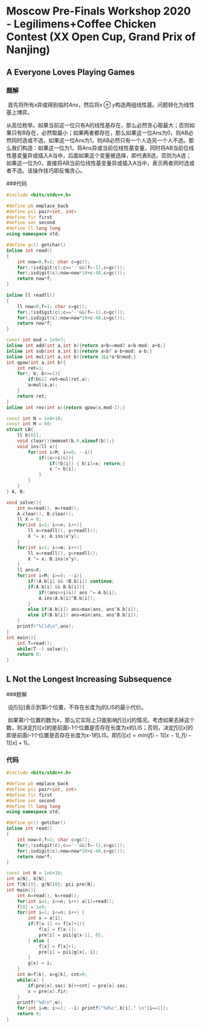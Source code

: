 # Moscow Pre-Finals Workshop 2020 - Legilimens+Coffee Chicken Contest (XX Open Cup, Grand Prix of Nanjing)

## A Everyone Loves Playing Games

### 题解

​	首先将所有$x$异或得到临时$Ans$，然后将$x\oplus y$构造两组线性基。问题转化为线性基上博弈。

​	从高位枚举。如果当前这一位只有A的线性基存在，那么必然贪心取最大；否则如果只有B存在，必然取最小；如果两者都存在，那么如果这一位Ans为0，则AB必然同时选或不选，如果这一位Ans为1，则AB必然只有一个人选另一个人不选。那么我们构造：如果这一位为1，将Ans异或当前位线性基变量，同时将AB当前位线性基变量异或插入A当中，后面如果这个变量被选择，即代表B选，否则为A选；如果这一位为0，直接将AB当前位线性基变量异或插入A当中，表示两者同时选或者不选。该操作技巧即反悔贪心。

###代码

```c++
#include <bits/stdc++.h>

#define pb emplace_back
#define pii pair<int, int>
#define fir first
#define sec second
#define ll long long
using namespace std;

#define gc() getchar()
inline int read()
{
    int now=0,f=1; char c=gc();
    for(;!isdigit(c);c=='-'&&(f=-1),c=gc());
    for(;isdigit(c);now=now*10+c-48,c=gc());
    return now*f;
}

inline ll readll()
{
    ll now=0,f=1; char c=gc();
    for(;!isdigit(c);c=='-'&&(f=-1),c=gc());
    for(;isdigit(c);now=now*10+c-48,c=gc());
    return now*f;
}

const int mod = 1e9+7;
inline int add(int a,int b){return a+b>=mod? a+b-mod: a+b;}
inline int sub(int a,int b){return a<b? a-b+mod: a-b;}
inline int mul(int a,int b){return 1LL*a*b%mod;}
int qpow(int a,int b){
    int ret=1;
    for(; b; b>>=1){
        if(b&1) ret=mul(ret,a);
        a=mul(a,a);
    }
    return ret;
}
inline int rev(int x){return qpow(x,mod-2);}

const int N = 1e4+10;
const int M = 60;
struct LB{
    ll b[65];
    void clear(){memset(b,0,sizeof(b));}
    void ins(ll x){
        for(int i=M; i>=0; --i){
            if((x>>i)&1){
                if(!b[i]) { b[i]=x; return;}
                x ^= b[i];
            }
        }
    }
} A, B;

void solve(){
    int n=read(), m=read();
    A.clear(), B.clear();
    ll X = 0;
    for(int i=1; i<=n; i++){
        ll x=readll(), y=readll();
        X ^= x; A.ins(x^y);
    }
    for(int i=1; i<=m; i++){
        ll x=readll(), y=readll();
        X ^= x; B.ins(x^y);
    }
    ll ans=X;
    for(int i=M; i>=0; --i){
        if(!A.b[i] && !B.b[i]) continue;
        if(A.b[i] && B.b[i]){
            if((ans>>i)&1) ans ^= A.b[i];
            A.ins(A.b[i]^B.b[i]);
        }
        else if(A.b[i]) ans=max(ans, ans^A.b[i]);
        else if(B.b[i]) ans=min(ans, ans^B.b[i]);
    }
    printf("%lld\n",ans);
}
int main(){
    int T=read();
    while(T--) solve();
    return 0;
}
```

## L Not the Longest Increasing Subsequence

###题解

​	设$f[i][j]$表示到第i个位置，不存在长度为j的LIS的最小代价。

​	如果第i个位置的数为x，那么它实际上只能影响$f[i][x]$的情况。考虑如果去掉这个数，则决定$f[i][x]$的是前面i-1个位置是否存在长度为x的LIS；否则，决定$f[i][x]$的即是前面i-1个位置是否存在长度为x-1的LIS。即$f[i][x]=min(f[i-1][x-1],f[i-1][x]+1)$。

### 代码

```c++
#include <bits/stdc++.h>

#define pb emplace_back
#define pii pair<int, int>
#define fir first
#define sec second
#define ll long long
using namespace std;

#define gc() getchar()
inline int read()
{
    int now=0,f=1; char c=gc();
    for(;!isdigit(c);c=='-'&&(f=-1),c=gc());
    for(;isdigit(c);now=now*10+c-48,c=gc());
    return now*f;
}

const int N = 1e6+10;
int a[N], b[N];
int f[N]{0}, g[N]{0}; pii pre[N];
int main(){
    int n=read(), k=read();
    for(int i=1; i<=n; i++) a[i]=read();
    f[0] = 1e9;
    for(int i=1; i<=n; i++) {
        int x = a[i];
        if(f[x-1] <= f[x]+1){
            f[x] = f[x-1];
            pre[i] = pii{g[x-1], 0};
        } else {
            f[x] = f[x]+1;
            pre[i] = pii{g[x], i};
        }
        g[x] = i;
    }
    int m=f[k], x=g[k], cnt=0;
    while(x) {
        if(pre[x].sec) b[++cnt] = pre[x].sec;
        x = pre[x].fir;
    }
    printf("%d\n",m);
    for(int i=m; i>=1; --i) printf("%d%c",b[i]," \n"[i==1]);
    return 0;
}
```

